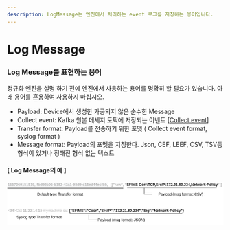 ```yaml
---
description: LogMessage는 엔진에서 처리하는 event 로그를 지칭하는 용어입니다.
---
```


# Log Message

### Log Message를 표현하는 용어

정규화 엔진을 설명 하기 전에 엔진에서 사용하는 용어를 명확히 할 필요가 있습니다. 아래 용어를 혼용하여 사용하지 마십시오.

* Payload:  Device에서 생성한 가공되지 않은 순수한 Message
* Collect event: Kafka 원본 메세지 토픽에 저장되는 이벤트 \[[Collect event](../../getting-started/overview/event.md#collect-event)]
* Transfer format: Payload를 전송하기 위한 포맷 ( Collect event format, syslog format )
* Message format: Payload의 포멧을 지칭한다. Json, CEF, LEEF, CSV, TSV등 형식이 있거나 정해진 형식 없는 텍스트

#### \[ Log Message의 예 ]

![](../../.gitbook/assets/logmsg.png)
